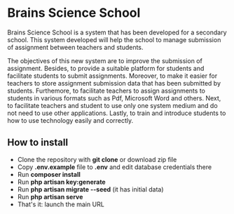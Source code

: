 # Brains Science School

Brains Science School is a system that has been developed for a secondary school. This system developed will help the school to manage submission of assignment between teachers and students.

The objectives of this new system are to improve the submission of assignment. Besides, to provide a suitable platform for students and facilitate students to submit assignments. Moreover, to make it easier for teachers to store assignment submission data that has been submitted by students. Furthemore, to facilitate teachers to assign assignments to students in various formats such as Pdf, Microsoft Word and others. Next, to facilitate teachers and student to use only one system medium and do not need to use other applications. Lastly, to train and introduce students to how to use technology easily and correctly.


## How to install

- Clone the repository with __git clone__ or download zip file
- Copy __.env.example__ file to __.env__ and edit database credentials there
- Run __composer install__
- Run __php artisan key:generate__
- Run __php artisan migrate --seed__ (it has initial data)
- Run __php artisan serve__
- That's it: launch the main URL
